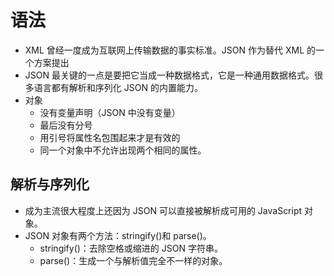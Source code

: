 # 语法

- XML 曾经一度成为互联网上传输数据的事实标准。JSON 作为替代 XML 的一个方案提出
- JSON 最关键的一点是要把它当成一种数据格式，它是一种通用数据格式。很多语言都有解析和序列化 JSON 的内置能力。
- 对象
  - 没有变量声明（JSON 中没有变量）
  - 最后没有分号
  - 用引号将属性名包围起来才是有效的
  - 同一个对象中不允许出现两个相同的属性。

## 解析与序列化

- 成为主流很大程度上还因为 JSON 可以直接被解析成可用的 JavaScript 对象。
- JSON 对象有两个方法：stringify()和 parse()。
  - stringify()：去除空格或缩进的 JSON 字符串。
  - parse()：生成一个与解析值完全不一样的对象。

